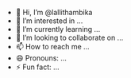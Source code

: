 - 👋 Hi, I’m @lallithambika
- 👀 I’m interested in ...
- 🌱 I’m currently learning ...
- 💞️ I’m looking to collaborate on ...
- 📫 How to reach me ...
- 😄 Pronouns: ...
- ⚡ Fun fact: ...

<!---
lallithambika/lallithambika is a ✨ special ✨ repository because its `README.md` (this file) appears on your GitHub profile.
You can click the Preview link to take a look at your changes.
--->

